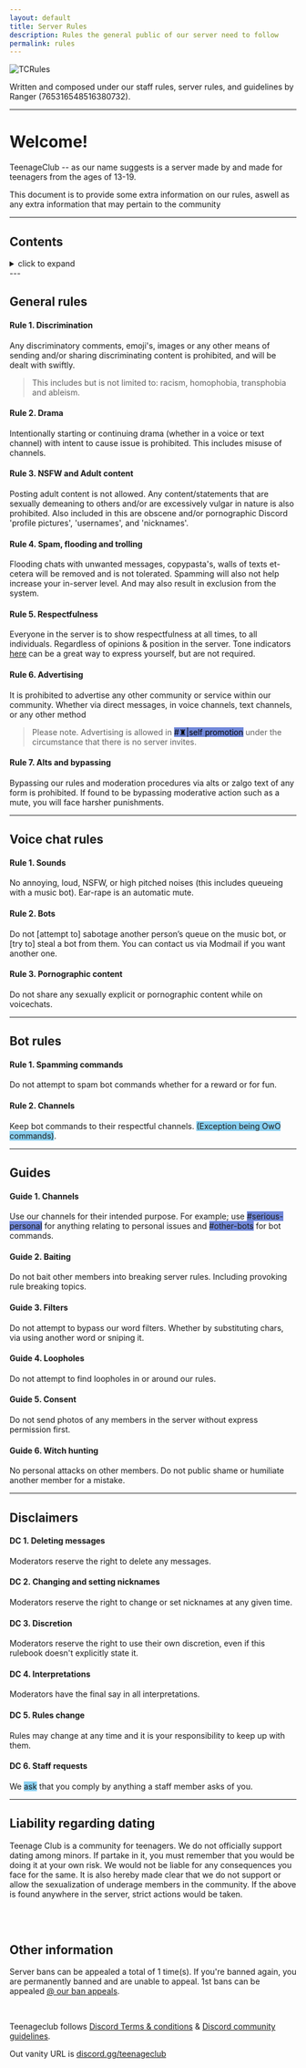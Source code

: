 ```yaml
---
layout: default
title: Server Rules
description: Rules the general public of our server need to follow
permalink: rules
---
```



![TCRules](https://ranger-4297.github.io/TeenageClub/assets/images/titles/TCR.png)


Written and composed under our staff rules, server rules, and guidelines by Ranger (765316548516380732).

---

# Welcome!
TeenageClub -- as our name suggests is a server made by and made for teenagers from the ages of 13-19.

This document is to provide some extra information on our rules, aswell as any extra information that may pertain to the community

---


## Contents

<details>
    <summary class="text-primary">click to expand</summary>

<ul>
  <li><a href="#general-rules">General rules</a>
    <ul>
    <li><a href="#rule-1">Rule 1. Discrimination</a></li>
    <li><a href="#rule-2">Rule 2. Drama</a></li>
    <li><a href="#rule-3">Rule 3. NSFW & adult content</a></li>
    <li><a href="#rule-4">Rule 4. Spam, flooding, and trolling</a></li>
    <li><a href="#rule-5">Rule 5. Respectfulness</a></li>
    <li><a href="#rule-6">Rule 6. Advertising</a></li>
    <li><a href="#rule-7">Rule 7. Alts and bypassing</a></li>
    </ul>
  </li>
  <li><a href="#voice-chat-rules">Voice chat rules</a>
    <ul>
    <li><a href="#vrule-1">Rule 1. Sounds</a></li>
    <li><a href="#vrule-2">Rule 2. Bots</a></li>
    <li><a href="#vrule-3">Rule 3. Pornographic content</a></li>
    </ul>
  </li>
  <li><a href="#bot-rules">Bot rules</a>
  <ul>
    <li><a href="#brule-1">Rule 1. Spamming commands</a></li>
    <li><a href="#brule-2">Rule 2. Channels</a></li>
  </ul>
  </li>
  <li><a href="#guides">Guides</a>
  <ul>
    <li><a href="#guide-1">Guide 1. Channels</a></li>
    <li><a href="#guide-2">Guide 2. Baiting</a></li>
    <li><a href="#guide-3">Guide 3. Filters</a></li>
    <li><a href="#guide-4">Guide 4. Loopholes</a></li>
    <li><a href="#guide-5">Guide 5. Consent</a></li>
    <li><a href="#guide-5">Guide 5. Witch-hunting</a></li>
  </ul>
  </li>
  <li><a href="#disclaimers">Disclaimers</a>
  <ul>
    <li><a href="#dc-1">DC 1. Deleting messages</a></li>
    <li><a href="#dc-2">DC 2. Changing and setting nicknames</a></li>
    <li><a href="#dc-3">DC 3. Discretion</a></li>
    <li><a href="#dc-4">DC 4. Interpretations</a></li>
    <li><a href="#dc-5">DC 5. Rules change</a></li>
    <li><a href="#dc-6">DC 6. Staff requests</a></li>
  </ul>
  </li>
  <li><a href="#liability">Liability regarding dating</a></li>
  <li><a href="#other">Other information</a></li>
</ul>
</details>
---

## General rules

#### <a name="rule-1">Rule 1. Discrimination</a>

Any discriminatory comments, emoji's, images or any other means of sending and/or sharing discriminating content is prohibited, and will be dealt with swiftly. 

> This includes but is not limited to: racism, homophobia, transphobia and ableism. 


#### <a name="rule-2">Rule 2. Drama</a>

Intentionally starting or continuing drama (whether in a voice or text channel) with intent to cause issue is prohibited. This includes misuse of channels.

#### <a name="rule-3">Rule 3. NSFW and Adult content</a>

Posting adult content is not allowed. Any content/statements that are sexually demeaning to others and/or are excessively vulgar in nature is also prohibited. Also included in this are obscene and/or pornographic Discord 'profile pictures', 'usernames', and 'nicknames'.


#### <a name="rule-4">Rule 4. Spam, flooding and trolling</a>

Flooding chats with unwanted messages, copypasta's, walls of texts et-cetera will be removed and is not tolerated. Spamming will also not help increase your in-server level. And may also result in exclusion from the system.


#### <a name="rule-5">Rule 5. Respectfulness</a>

Everyone in the server is to show respectfulness at all times, to all individuals. Regardless of opinions & position in the server. Tone indicators [here](https://toneindicators.carrd.co/) can be a great way to express yourself, but are not required.


#### <a name="rule-6">Rule 6. Advertising</a>

It is prohibited to advertise any other community or service within our community. Whether via direct messages, in voice channels, text channels, or any other method

> Please note. Advertising is allowed in <span style="background-color: #7289da;color:black">#♜|self promotion</span> under the circumstance that there is no server invites.


#### Rule <a name="rule-7">7. Alts and bypassing</a>

Bypassing our rules and moderation procedures via alts or zalgo text of any form is prohibited. If found to be bypassing moderative action such as a mute, you will face harsher punishments.

---

## Voice chat rules

#### <a name="vrule-1">Rule 1. Sounds</a>

No annoying, loud, NSFW, or high pitched noises (this includes queueing with a music bot). Ear-rape is an automatic mute.


#### <a name="vrule-2">Rule 2. Bots</a>

Do not [attempt to] sabotage another person’s queue on the music bot, or [try to] steal a bot from them. You can contact us via Modmail if you want another one.


#### <a name="vrule-3">Rule 3. Pornographic content</a>

Do not share any sexually explicit or pornographic content while on voicechats.

---

## Bot rules

#### <a name="brule-1">Rule 1. Spamming commands</a>

Do not attempt to spam bot commands whether for a reward or for fun.

#### <a name="brule-2">Rule 2. Channels</a>

Keep bot commands to their respectful channels. <span style="background-color: #89cff0">(Exception being OwO commands)</span>.

---

## Guides

#### <a name="guide-1">Guide 1. Channels</a>

Use our channels for their intended purpose. For example; use <span style="background-color: #7289da">#serious-personal</span> for anything relating to personal issues and <span style="background-color: #7289da">#other-bots</span> for bot commands.

#### <a name="guide-2">Guide 2. Baiting</a>

Do not bait other members into breaking server rules. Including provoking rule breaking topics.

#### <a name="guide-3">Guide 3. Filters</a>

Do not attempt to bypass our word filters. Whether by substituting chars, via using another word or sniping it.

#### <a name="guide-4">Guide 4. Loopholes</a>

Do not attempt to find loopholes in or around our rules.

#### <a name="guide-5">Guide 5. Consent</a>

Do not send photos of any members in the server without express permission first.

#### <a name="guide-6">Guide 6. Witch hunting</a>

No personal attacks on other members. Do not public shame or humiliate another member for a mistake.

---

## Disclaimers

#### <a name="dc-1">DC 1. Deleting messages</a>

Moderators reserve the right to delete any messages.

#### <a name="dc-2">DC 2. Changing and setting nicknames</a>

Moderators reserve the right to change or set nicknames at any given time.

#### <a name="dc-3">DC 3. Discretion</a>

Moderators reserve the right to use their own discretion, even if this rulebook doesn't explicitly state it.

#### <a name="dc-4">DC 4. Interpretations</a>

Moderators have the final say in all interpretations.

#### <a name="dc-5">DC 5. Rules change</a>

Rules may change at any time and it is your responsibility to keep up with them.

#### <a name="dc-6">DC 6. Staff requests</a>

We <span style="background-color: #89cff0">ask</span> that you comply by anything a staff member asks of you.

---

## <a name="liability">Liability regarding dating</a>


Teenage Club is a community for teenagers. We do not officially support dating among minors. If partake in it, you must remember that you would be doing it at your own risk. We would not be liable for any consequences you face for the same. It is also hereby made clear that we do not support or allow the sexualization of underage members in the community. If the above is found anywhere in the server, strict actions would be taken.

<br>
<br>

## <a name="other">Other information</a>

Server bans can be appealed a total of 1 time(s). If you're banned again, you are permanently banned and are unable to appeal. 1st bans can be appealed [@ our ban appeals](https://teenagers.tk/appeals).

<br>

Teenageclub follows [Discord Terms & conditions](https://discord.com/terms) & [Discord community guidelines](https://discord.com/guidelines).

Out vanity URL is [discord.gg/teenageclub](https://discord.gg/teenageclub)